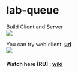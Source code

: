 # lab-queue 
Build Client and Server<br>
<img src="https://github.com/sh-k-ls/lab-queue/workflows/CI/badge.svg?branch=develop"><br>

You can try web client: **[url](http://angular-lab-queue-v3.s3-website.us-east-2.amazonaws.com/queue)**<br>
<img src="https://github.com/sh-k-ls/lab-queue/workflows/CD/badge.svg?branch=develop"><br>
#### Watch here [RU] : [wiki](https://github.com/sh-k-ls/lab-queue/wiki/Documentation)
